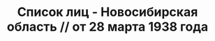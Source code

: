---
title: Список лиц - Новосибирская область // от 28 марта 1938 года
description: РГАСПИ, ф.17, т.7, оп.171, дело 415, лист 244
images:
- /disk/pictures/v07/17-171-415-244.jpg
- /disk/pictures/v07/17-171-415-245.jpg
- /disk/pictures/v07/17-171-415-246.jpg
- /disk/pictures/v07/17-171-415-247.jpg
- /disk/pictures/v07/17-171-415-248.jpg
- /disk/pictures/v07/17-171-415-249.jpg
---